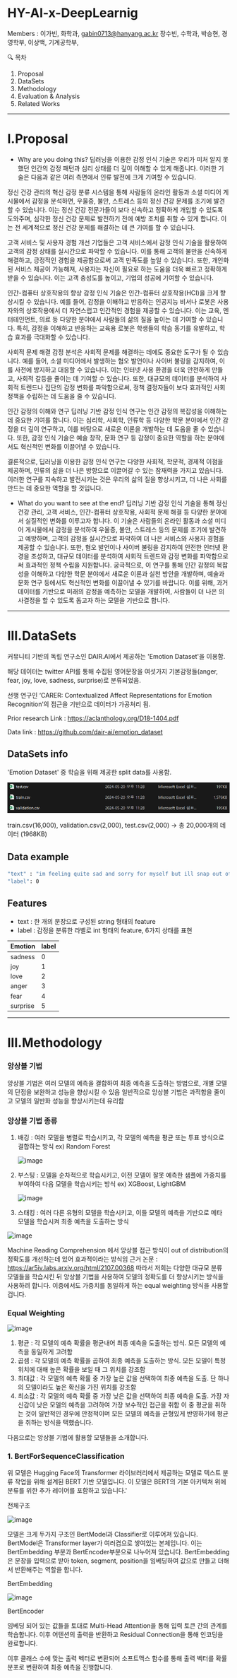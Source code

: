 # HY-AI-x-DeepLearnig
Members : 
이가빈, 화학과, gabin0713@hanyang.ac.kr
장수빈, 수학과,
박승현, 경영학부,
이상백, 기계공학부,

🔍 목차
1. Proposal
2. DataSets
3. Methodology
4. Evaluation & Analysis
5. Related Works

-------------------------
# I.Proposal
- Why are you doing this?
딥러닝을 이용한 감정 인식 기술은 우리가 미처 알지 못했던 인간의 감정 패턴과 심리 상태를 더 깊이 이해할 수 있게 해줍니다. 이러한 기술은 다음과 같은 여러 측면에서 인류 발전에 크게 기여할 수 있습니다.

정신 건강 관리의 혁신
감정 분류 시스템을 통해 사람들의 온라인 활동과 소셜 미디어 게시물에서 감정을 분석하면, 우울증, 불안, 스트레스 등의 정신 건강 문제를 조기에 발견할 수 있습니다. 이는 정신 건강 전문가들이 보다 신속하고 정확하게 개입할 수 있도록 도와주며, 심각한 정신 건강 문제로 발전하기 전에 예방 조치를 취할 수 있게 합니다. 이는 전 세계적으로 정신 건강 문제를 해결하는 데 큰 기여를 할 수 있습니다.

고객 서비스 및 사용자 경험 개선
기업들은 고객 서비스에서 감정 인식 기술을 활용하여 고객의 감정 상태를 실시간으로 파악할 수 있습니다. 이를 통해 고객의 불만을 신속하게 해결하고, 긍정적인 경험을 제공함으로써 고객 만족도를 높일 수 있습니다. 또한, 개인화된 서비스 제공이 가능해져, 사용자는 자신이 필요로 하는 도움을 더욱 빠르고 정확하게 받을 수 있습니다. 이는 고객 충성도를 높이고, 기업의 성공에 기여할 수 있습니다.

인간-컴퓨터 상호작용의 향상
감정 인식 기술은 인간-컴퓨터 상호작용(HCI)을 크게 향상시킬 수 있습니다. 예를 들어, 감정을 이해하고 반응하는 인공지능 비서나 로봇은 사용자와의 상호작용에서 더 자연스럽고 인간적인 경험을 제공할 수 있습니다. 이는 교육, 엔터테인먼트, 의료 등 다양한 분야에서 사람들의 삶의 질을 높이는 데 기여할 수 있습니다. 특히, 감정을 이해하고 반응하는 교육용 로봇은 학생들의 학습 동기를 유발하고, 학습 효과를 극대화할 수 있습니다.

사회적 문제 해결
감정 분석은 사회적 문제를 해결하는 데에도 중요한 도구가 될 수 있습니다. 예를 들어, 소셜 미디어에서 발생하는 혐오 발언이나 사이버 불링을 감지하여, 이를 사전에 방지하고 대응할 수 있습니다. 이는 인터넷 사용 환경을 더욱 안전하게 만들고, 사회적 갈등을 줄이는 데 기여할 수 있습니다. 또한, 대규모의 데이터를 분석하여 사회적 트렌드나 집단의 감정 변화를 파악함으로써, 정책 결정자들이 보다 효과적인 사회 정책을 수립하는 데 도움을 줄 수 있습니다.

인간 감정의 이해와 연구
딥러닝 기반 감정 인식 연구는 인간 감정의 복잡성을 이해하는 데 중요한 기여를 합니다. 이는 심리학, 사회학, 인류학 등 다양한 학문 분야에서 인간 감정을 더 깊이 연구하고, 이를 바탕으로 새로운 이론을 개발하는 데 도움을 줄 수 있습니다. 또한, 감정 인식 기술은 예술 창작, 문화 연구 등 감정이 중요한 역할을 하는 분야에서도 혁신적인 변화를 이끌어낼 수 있습니다.

결론적으로, 딥러닝을 이용한 감정 인식 연구는 다양한 사회적, 학문적, 경제적 이점을 제공하며, 인류의 삶을 더 나은 방향으로 이끌어갈 수 있는 잠재력을 가지고 있습니다. 이러한 연구를 지속하고 발전시키는 것은 우리의 삶의 질을 향상시키고, 더 나은 사회를 만드는 데 중요한 역할을 할 것입니다.

- What do you want to see at the end?
딥러닝 기반 감정 인식 기술을 통해 정신 건강 관리, 고객 서비스, 인간-컴퓨터 상호작용, 사회적 문제 해결 등 다양한 분야에서 실질적인 변화를 이루고자 합니다. 이 기술은 사람들의 온라인 활동과 소셜 미디어 게시물에서 감정을 분석하여 우울증, 불안, 스트레스 등의 문제를 조기에 발견하고 예방하며, 고객의 감정을 실시간으로 파악하여 더 나은 서비스와 사용자 경험을 제공할 수 있습니다. 또한, 혐오 발언이나 사이버 불링을 감지하여 안전한 인터넷 환경을 조성하고, 대규모 데이터를 분석하여 사회적 트렌드와 감정 변화를 파악함으로써 효과적인 정책 수립을 지원합니다. 궁극적으로, 이 연구를 통해 인간 감정의 복잡성을 이해하고 다양한 학문 분야에서 새로운 이론과 실천 방안을 개발하며, 예술과 문화 연구 등에서도 혁신적인 변화를 이끌어낼 수 있기를 바랍니다. 이를 위해, 과거 데이터를 기반으로 미래의 감정을 예측하는 모델을 개발하여, 사람들이 더 나은 의사결정을 할 수 있도록 돕고자 하는 모델을 기반으로 합니다.
-------------------------
# III.DataSets
커뮤니티 기반의 독립 연구소인 DAIR.AI에서 제공하는 'Emotion Dataset'을 이용함.

해당 데이터는 twitter API를 통해 수집된 영어문장을 여섯가지 기본감정들(anger, fear, joy, love, sadness, surprise)로 분류되었음.

선행 연구인 ‘CARER: Contextualized Affect Representations for Emotion Recognition’의 접근을 기반으로 데이터가 가공처리 됨.

Prior research Link : <https://aclanthology.org/D18-1404.pdf>  

Data link : <https://github.com/dair-ai/emotion_dataset>

## DataSets info

'Emotion Dataset' 중 학습을 위해 제공한 split data를 사용함.

![데이터파일](https://github.com/subineda01/HY-AI-x-DeepLearnig/blob/main/image/dataset.png)

train.csv(16,000), validation.csv(2,000), test.csv(2,000)
-> 총 20,000개의 데이터 (1968KB)


## Data example
```sh
"text" : "im feeling quite sad and sorry for myself but ill snap out of it soon",
"label": 0
```

## Features
- text : 한 개의 문장으로 구성된 string 형태의 feature
- label : 감정을 분류한 라벨로 int 형태의 feature, 6가지 상태를 표현

| Emotion | label |
| ------- | ------- |
| sadness | 0 |
| joy | 1 |
| love | 2 |
| anger | 3 |
| fear | 4 |
| surprise | 5 |



-----------------------
# III.Methodology
### 앙상블 기법
앙상블 기법은 여러 모델의 예측을 결합하여 최종 예측을 도출하는 방법으로, 개별 모델의 단점을 보완하고 성능을 향상시킬 수 있음
일반적으로 앙상블 기법은 과적합을 줄이고 모델의 일반화 성능을 향상시키는데 유리함

### 앙상블 기법 종류
1. 배깅 : 여러 모델을 병렬로 학습시키고, 각 모델의 예측을 평균 또는 투표 방식으로 결합하는 방식 ex) Random Forest
   
    ![image](https://github.com/subineda01/HY-AI-x-DeepLearnig/assets/144909753/86028d89-58c0-4fac-8e13-ea390d1a465a)

2. 부스팅 : 모델을 순차적으로 학습시키고, 이전 모델이 잘못 예측한 샘플에 가중치를 부여하여 다음 모델을 학습시키는 방식 ex) XGBoost, LightGBM
   
   ![image](https://github.com/subineda01/HY-AI-x-DeepLearnig/assets/144909753/08a8e8c2-2b9b-472b-8b56-7fa1f7e2490c)


3. 스태킹 : 여러 다른 유형의 모델을 학습시키고, 이들 모델의 예측을 기반으로 메타 모델을 학습시켜 최종 예측을 도출하는 방식
   
![image](https://github.com/subineda01/HY-AI-x-DeepLearnig/assets/144909753/c255d052-0b30-4a5a-bd94-6266931866b1)

Machine Reading Comprehension 에서 앙상블 접근 방식이 out of distribution의 정확도를 개선하는데 있어 효과적이라는 방식임
근거 논문 : https://ar5iv.labs.arxiv.org/html/2107.00368
따라서 저희는 다양한 대규모 분류 모델들을 학습시킨 뒤 앙상블 기법을 사용하여 모델의 정확도를 더 향상시키는 방식을 사용하려 합니다.
이중에서도 가중치를 동일하게 하는 equal weighting 방식을 사용할 겁니다.

### Equal Weighting
![image](https://github.com/subineda01/HY-AI-x-DeepLearnig/assets/144909753/60497872-bdb2-4a56-a237-19c2173c2e71)

1. 평균 : 각 모델의 예측 확률을 평균내어 최종 예측을 도출하는 방식. 모든 모델의 예측을 동일하게 고려함
2. 곱셈 : 각 모델의 예측 확률을 곱하여 최종 예측을 도출하는 방식. 모든 모델이 특정 위치에 대해 높은 확률을 보일 때 그 위치를 강조함
3. 최대값 : 각 모델의 예측 확률 중 가장 높은 값을 선택하여 최종 예측을 도출. 단 하나의 모델이라도 높은 확신을 가진 위치를 강조함
4. 최소값 : 각 모델의 예측 확률 중 가장 낮은 값을 선택하여 최종 예측을 도출. 가장 자신감이 낮은 모델의 예측을 고려하여 가장 보수적인 접근을 취함
이 중 평균을 취하는 것이 일반적인 경우에 안정적이며 모든 모델의 예측을 균형있게 반영하기에 평균을 취하는 방식을 택했습니다.

다음으로는 앙상블 기법에 활용할 모델들을 소개합니다.

### 1. BertForSequenceClassification
위 모델은 Hugging Face의 Transformer 라이브러리에서 제공하는 모델로 텍스트 분류 작업을 위해 설계된 BERT 기반 모델입니다. 이 모델은 BERT의 기본 아키텍쳐 위에 분류를 위한 추가 레이어를 포함하고 있습니다.'

전체구조

![image](https://github.com/subineda01/HY-AI-x-DeepLearnig/assets/144909753/18a71006-4452-4258-93b4-3a8a0c0ff3ab)

모델은 크게 두가지 구조인 BertModel과 Classifier로 이루어져 있습니다. BertModel은 Transformer layer가 여러겹으로 쌓여있는 본체입니다. 이는 BertEmbedding 부분과 BertEncoder부분으로 나누어져 있습니다. BertEmbedding은 문장을 입력으로 받아 token, segment, position을 임베딩하여 값으로 만들고 더해서 반환해주는 역할을 합니다.

BertEmbedding

![image](https://github.com/subineda01/HY-AI-x-DeepLearnig/assets/144909753/589d2e7d-aeda-44d5-8a0c-9f73000fd8b6)

BertEncoder

임베딩 되어 있는 값들을 토대로 Multi-Head Attention을 통해 입력 토큰 간의 관계를 학습합니다. 이후 어텐션의 출력을 반환하고 Residual Connection을 통해 인코딩을 완료합니다.

이후 클래스 수에 맞는 출력 벡터로 변환되어 소프트맥스 함수를 통해 출력 벡터를 확률 분포로 변환하여 최종 예측을 진행합니다.


